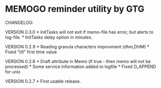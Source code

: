 # MEMOGO reminder utility by GTG

CHANGELOG:

VERSION 0.3.0
    * InitTasks will not exit if memo-file has error, but alerts to log-file.
    * InitTasks delay option in minutes.

VERSION 0.2.9
    * Reading granula characters improvment (dhm,DHM)
    * Fixed "till" first time value

VERSION 0.2.8
    * Draft attribute in Memo (if true - then memo will not be processed)
    * Some service information added to logfile
    * Fixed O_APPEND for unix

VERSION 0.2.7
    * First usable release.

